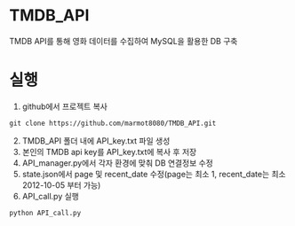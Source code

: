 # TMDB_API
TMDB API를 통해 영화 데이터를 수집하여 MySQL을 활용한 DB 구축

# 실행
1. github에서 프로젝트 복사
```
git clone https://github.com/marmot8080/TMDB_API.git
```
2. TMDB_API 폴더 내에 API_key.txt 파일 생성
3. 본인의 TMDB api key를 API_key.txt에 복사 후 저장
4. API_manager.py에서 각자 환경에 맞춰 DB 연결정보 수정
5. state.json에서 page 및 recent_date 수정(page는 최소 1, recent_date는 최소 2012-10-05 부터 가능)
6. API_call.py 실행
```
python API_call.py
```